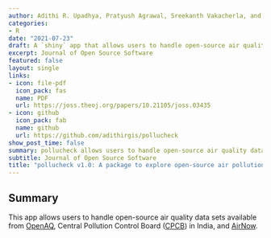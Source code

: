 ```yaml
---
author: Adithi R. Upadhya, Pratyush Agrawal, Sreekanth Vakacherla, and Meenakshi Kushwaha
categories:
- R
date: "2021-07-23"
draft: A `shiny` app that allows users to handle open-source air quality data from popular sources. 
excerpt: Journal of Open Source Software
featured: false
layout: single
links:
- icon: file-pdf
  icon_pack: fas
  name: PDF
  url: https://joss.theoj.org/papers/10.21105/joss.03435
- icon: github
  icon_pack: fab
  name: github
  url: https://github.com/adithirgis/pollucheck
show_post_time: false
summary: pollucheck allows users to handle open-source air quality data sets available
subtitle: Journal of Open Source Software
title: "pollucheck v1.0: A package to explore open-source air pollution data"
---
```


## Summary

This app allows users to handle open-source air quality data sets available from [OpenAQ](https://openaq.org/#/countries), Central Pollution Control Board ([CPCB](https://app.cpcbccr.com/ccr/#/caaqm-dashboard-all/caaqm-landing)) in India, and [AirNow](https://www.airnow.gov/international/us-embassies-and-consulates/). 

